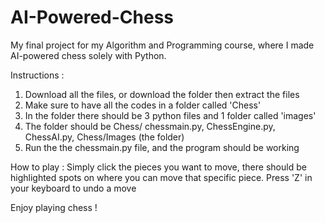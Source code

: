 # AI-Powered-Chess
My final project for my Algorithm and Programming course, where I made AI-powered chess solely with Python.

Instructions :
1. Download all the files, or download the folder then extract the files
2. Make sure to have all the codes in a folder called 'Chess'
3. In the folder there should be 3 python files and 1 folder called 'images'
4. The folder should be Chess/ chessmain.py, ChessEngine.py, ChessAI.py, Chess/Images (the folder)
5. Run the the chessmain.py file, and the program should be working

How to play :
Simply click the pieces you want to move, there should be highlighted spots on where you can move that specific piece.
Press 'Z' in your keyboard to undo a move

Enjoy playing chess !
